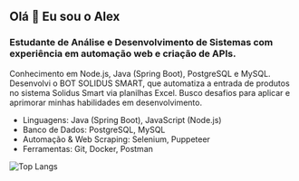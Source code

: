 ## Olá 👋 Eu sou o Alex
### Estudante de Análise e Desenvolvimento de Sistemas com experiência em automação web e criação de APIs.

Conhecimento em Node.js, Java (Spring Boot), PostgreSQL e MySQL. Desenvolvi o BOT SOLIDUS SMART, que automatiza a entrada de produtos no sistema Solidus Smart via planilhas Excel. Busco desafios para aplicar e aprimorar minhas habilidades em desenvolvimento.

- Linguagens: Java (Spring Boot), JavaScript (Node.js)
- Banco de Dados: PostgreSQL, MySQL
- Automação & Web Scraping: Selenium, Puppeteer
- Ferramentas: Git, Docker, Postman

![Top Langs](https://github-readme-stats-git-masterrstaa-rickstaa.vercel.app/api/top-langs/?username=AlexSimao&layout=compact&theme=dracula&)
